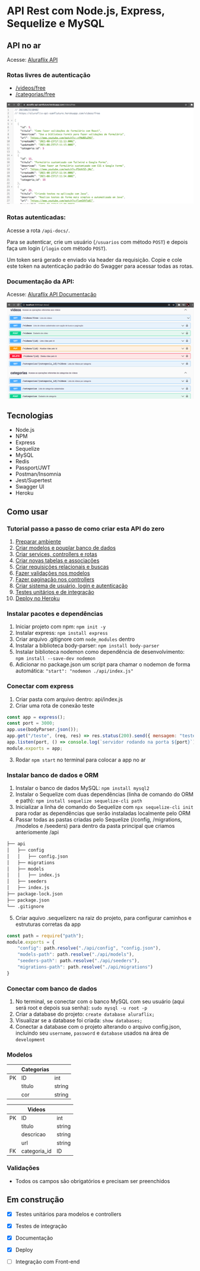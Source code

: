 # API Rest com Node.js, Express, Sequelize e MySQL

## API no ar

Acesse: [Aluraflix API](https://aluraflix-api-samfluture.herokuapp.com/)

### Rotas livres de autenticação

- [/videos/free](https://aluraflix-api-samfluture.herokuapp.com/videos/free)
- [/categorias/free](https://aluraflix-api-samfluture.herokuapp.com/categorias/free)

![json](https://github.com/samantafluture/aluraflix-api/blob/main/public/json.png?raw=true)

### Rotas autenticadas:

Acesse a rota `/api-docs/`.

Para se autenticar, crie um usuário (`/usuarios` com método `POST`) e depois faça um login (`/login` com método `POST`).

Um token será gerado e enviado via header da requisição. Copie e cole este token na autenticação padrão do Swagger para acessar todas as rotas.

### Documentação da API:

Acesse: [Aluraflix API Documentação](https://aluraflix-api-samfluture.herokuapp.com/api-docs/)

![swagger](https://github.com/samantafluture/aluraflix-api/blob/main/public/swagger.png?raw=true)

## Tecnologias

- Node.js
- NPM
- Express
- Sequelize
- MySQL 
- Redis
- Passport/JWT
- Postman/Insomnia
- Jest/Supertest
- Swagger UI
- Heroku

## Como usar

### Tutorial passo a passo de como criar esta API do zero

1. [Preparar ambiente](https://github.com/samantafluture/aluraflix-api/blob/main/public/tutorial/01-PrepararAmbiente.md)
2. [Criar modelos e pouplar banco de dados](https://github.com/samantafluture/aluraflix-api/blob/main/public/tutorial/02-CriarModelosPopularBanco.md)
3. [Criar services, controllers e rotas](https://github.com/samantafluture/aluraflix-api/blob/main/public/tutorial/03-CriarServicesControllersRotas.md)
4. [Criar novas tabelas e associações](https://github.com/samantafluture/aluraflix-api/blob/main/public/tutorial/04-CriarNovasTabelasAssociacoes.md)
5. [Criar requisições relacionais e buscas](https://github.com/samantafluture/aluraflix-api/blob/main/public/tutorial/05-CriarRequisicoesRelacionaisBuscas.md)
6. [Fazer validações nos modelos](https://github.com/samantafluture/aluraflix-api/blob/main/public/tutorial/06-FazerValidacoesModelos.md)
7. [Fazer paginação nos controllers](https://github.com/samantafluture/aluraflix-api/blob/main/public/tutorial/07-FazerPaginacaoControllers.md)
8. [Criar sistema de usuário, login e autenticação](https://github.com/samantafluture/aluraflix-api/blob/main/public/tutorial/08-CriarUsuariosLoginAutenticacao.md)
9. [Testes unitários e de integração](https://github.com/samantafluture/aluraflix-api/blob/main/public/tutorial/09-TestesUnitariosIntegracao.md)
10. [Deploy no Heroku](https://github.com/samantafluture/aluraflix-api/blob/main/public/tutorial/10-DeployHeroku.md)

### Instalar pacotes e dependências

1. Iniciar projeto com npm: `npm init -y`
2. Instalar express: `npm install express`
3. Criar arquivo .gitignore com `node_modules` dentro
4. Instalar a biblioteca body-parser: `npm install body-parser`
5. Instalar biblioteca nodemon como dependência de desenvolvimento: `npm install --save-dev nodemon`
6. Adicionar no package.json um script para chamar o nodemon de forma automática: `"start": "nodemon ./api/index.js"`

### Conectar com express

1. Criar pasta com arquivo dentro: api/index.js
2. Criar uma rota de conexão teste

```javascript
const app = express();
const port = 3000;
app.use(bodyParser.json());
app.get("/teste", (req, res) => res.status(200).send({ mensagem: "teste api" }));
app.listen(port, () => console.log(`servidor rodando na porta ${port}`));
module.exports = app;
```
3. Rodar `npm start` no terminal para colocar a app no ar

### Instalar banco de dados e ORM

1. Instalar o banco de dados MySQL: `npm install mysql2`
2. Instalar o Sequelize com duas dependências (linha de comando do ORM e path): `npm install sequelize sequelize-cli path`
3. Inicializar a linha de comando do Sequelize com `npx sequelize-cli init` para rodar as dependências que serão instaladas localmente pelo ORM
4. Passar todas as pastas criadas pelo Sequelize (/config, /migrations, /modelos e /seeders) para dentro da pasta principal que criamos anteriomente /api

```bash
├── api
│   ├── config
│   │   ├── config.json
│   ├── migrations
│   ├── models
│   │   ├── index.js
│   ├── seeders
│   ├── index.js
├── package-lock.json
├── package.json
└── .gitignore
```

5. Criar aquivo .sequelizerc na raiz do projeto, para configurar caminhos e estruturas corretas da app

```javascript
const path = require("path");
module.exports = {
    "config": path.resolve("./api/config", "config.json"),
    "models-path": path.resolve("./api/models"),
    "seeders-path": path.resolve("./api/seeders"),
    "migrations-path": path.resolve("./api/migrations")
}
```

### Conectar com banco de dados

1. No terminal, se conectar com o banco MySQL com seu usuário (aqui será root e depois sua senha): `sudo mysql -u root -p`
2. Criar a database do projeto: `create database aluraflix;`
3. Visualizar se a database foi criada: `show databases;`
4. Conectar a database com o projeto alterando o arquivo config.json, incluindo seu `username`, `password` e `database` usados na área de `development`

### Modelos

|    | Categorias |        |
|----|------------|--------|
| PK | ID         | int    |
|    | titulo     | string |
|    | cor        | string |

|    | Videos       |        |
|----|--------------|--------|
| PK | ID           | int    |
|    | titulo       | string |
|    | descricao    | string |
|    | url          | string |
| FK | categoria_id | ID     |

### Validações

- Todos os campos são obrigatórios e precisam ser preenchidos

## Em construção

- [x] Testes unitários para modelos e controllers
- [x] Testes de integração
- [x] Documentação
- [x] Deploy
- [ ] Integração com Front-end

